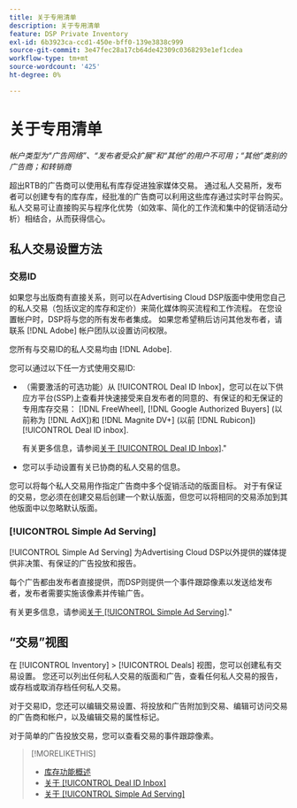 ```yaml
---
title: 关于专用清单
description: 关于专用清单
feature: DSP Private Inventory
exl-id: 6b3923ca-ccd1-450e-bff0-139e3838c999
source-git-commit: 3e47fec28a17cb64de42309c0368293e1ef1cdea
workflow-type: tm+mt
source-wordcount: '425'
ht-degree: 0%

---
```


# 关于专用清单

*帐户类型为“广告网络”、“发布者受众扩展”和“其他”的用户不可用；“其他”类别的广告商；和转销商*

超出RTB的广告商可以使用私有库存促进独家媒体交易。 通过私人交易所，发布者可以创建专有的库存库，经批准的广告商可以利用这些库存通过实时平台购买。 私人交易可让直接购买与程序化优势（如效率、简化的工作流和集中的促销活动分析）相结合，从而获得信心。

## 私人交易设置方法

### 交易ID

如果您与出版商有直接关系，则可以在Advertising Cloud DSP版面中使用您自己的私人交易（包括议定的库存和定价）来简化媒体购买流程和工作流程。 在您设置帐户时，DSP将与您的所有发布者集成。 如果您希望稍后访问其他发布者，请联系 [!DNL Adobe] 帐户团队以设置访问权限。 <!-- + sentence from Ramey? (no longer here) about how we certify the publishers -->

您所有与交易ID的私人交易均由 [!DNL Adobe].

您可以通过以下任一方式使用交易ID:

* （需要激活的可选功能）从 [!UICONTROL Deal ID Inbox]，您可以在以下供应方平台(SSP)上查看并快速接受来自发布者的同意的、有保证的和无保证的专用库存交易： [!DNL FreeWheel], [!DNL Google Authorized Buyers] (以前称为 [!DNL AdX])和 [!DNL Magnite DV+] (以前 [!DNL Rubicon]) [!UICONTROL Deal ID inbox].

   有关更多信息，请参阅[关于 [!UICONTROL Deal ID Inbox]](deal-id-inbox-about.md).&quot;

* 您可以手动设置有关已协商的私人交易的信息。

您可以将每个私人交易用作指定广告商中多个促销活动的版面目标。 对于有保证的交易，您必须在创建交易后创建一个默认版面，但您可以将相同的交易添加到其他版面中以忽略默认版面。

### [!UICONTROL Simple Ad Serving]

[!UICONTROL Simple Ad Serving] 为Advertising Cloud DSP以外提供的媒体提供非决策、有保证的广告投放和报告。

每个广告都由发布者直接提供，而DSP则提供一个事件跟踪像素以发送给发布者，发布者需要实施该像素并传输广告。

有关更多信息，请参阅[关于 [!UICONTROL Simple Ad Serving]](simple-deal-about.md).&quot;

## “交易”视图

在 [!UICONTROL Inventory] > [!UICONTROL Deals] 视图，您可以创建私有交易设置。 您还可以列出任何私人交易的版面和广告，查看任何私人交易的报告，或存档或取消存档任何私人交易。

对于交易ID，您还可以编辑交易设置、将投放和广告附加到交易、编辑可访问交易的广告商和帐户，以及编辑交易的属性标记。

对于简单的广告投放交易，您可以查看交易的事件跟踪像素。

>[!MORELIKETHIS]
>
>* [库存功能概述](/help/dsp/inventory/inventory-overview.md)
>* [关于 [!UICONTROL Deal ID Inbox]](/help/dsp/inventory/deal-id-inbox-about.md)
>* [关于 [!UICONTROL Simple Ad Serving]](simple-deal-about.md)

